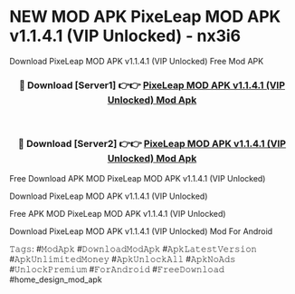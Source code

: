 # NEW MOD APK PixeLeap MOD APK v1.1.4.1 (VIP Unlocked) - nx3i6
Download PixeLeap MOD APK v1.1.4.1 (VIP Unlocked) Free Mod APK

<div align="center">
<h3>🔴 Download [Server1] 👉👉 <a href="https://apk-comot.site?title=PixeLeap_MOD_APK_v1.1.4.1_(VIP_Unlocked)">PixeLeap MOD APK v1.1.4.1 (VIP Unlocked) Mod Apk</a></h3><br>

<h3>🔴 Download [Server2] 👉👉 <a href="https://apk-comot.site?title=PixeLeap_MOD_APK_v1.1.4.1_(VIP_Unlocked)">PixeLeap MOD APK v1.1.4.1 (VIP Unlocked) Mod Apk</a></h3>
</div>


Free Download APK MOD PixeLeap MOD APK v1.1.4.1 (VIP Unlocked)

Download PixeLeap MOD APK v1.1.4.1 (VIP Unlocked) 

Free APK MOD PixeLeap MOD APK v1.1.4.1 (VIP Unlocked) 

Download PixeLeap MOD APK v1.1.4.1 (VIP Unlocked) Mod For Android

𝚃𝚊𝚐𝚜: #𝙼𝚘𝚍𝙰𝚙𝚔 #𝙳𝚘𝚠𝚗𝚕𝚘𝚊𝚍𝙼𝚘𝚍𝙰𝚙𝚔 #𝙰𝚙𝚔𝙻𝚊𝚝𝚎𝚜𝚝𝚅𝚎𝚛𝚜𝚒𝚘𝚗 #𝙰𝚙𝚔𝚄𝚗𝚕𝚒𝚖𝚒𝚝𝚎𝚍𝙼𝚘𝚗𝚎𝚢 #𝙰𝚙𝚔𝚄𝚗𝚕𝚘𝚌𝚔𝙰𝚕𝚕 #𝙰𝚙𝚔𝙽𝚘𝙰𝚍𝚜 #𝚄𝚗𝚕𝚘𝚌𝚔𝙿𝚛𝚎𝚖𝚒𝚞𝚖 #𝙵𝚘𝚛𝙰𝚗𝚍𝚛𝚘𝚒𝚍 #𝙵𝚛𝚎𝚎𝙳𝚘𝚠𝚗𝚕𝚘𝚊𝚍 #home_design_mod_apk